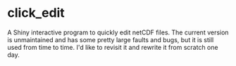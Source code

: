 # click_edit
A Shiny interactive program to quickly edit netCDF files. The current version is unmaintained and has some pretty large faults and bugs, but it is still used from time to time. I'd like to revisit it and rewrite it from scratch one day.
